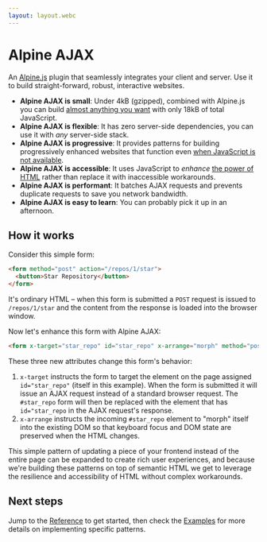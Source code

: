 ```yaml
---
layout: layout.webc
---
```


# Alpine AJAX

An [Alpine.js](https://alpinejs.dev) plugin that seamlessly integrates your client and server. Use it to build straight-forward, robust, interactive websites.

- **Alpine AJAX is small**: Under 4kB (gzipped), combined with Alpine.js you can build [almost anything you want](/examples) with only 18kB of total JavaScript.
- **Alpine AJAX is flexible**: It has zero server-side dependencies, you can use it with _any_ server-side stack.
- **Alpine AJAX is progressive**: It provides patterns for building progressively enhanced websites that function even [when JavaScript is not available](https://www.kryogenix.org/code/browser/everyonehasjs.html).
- **Alpine AJAX is accessible**: It uses JavaScript to _enhance_ [the power of HTML](https://developer.mozilla.org/en-US/docs/Learn/Accessibility/HTML) rather than replace it with inaccessible workarounds.
- **Alpine AJAX is performant**: It batches AJAX requests and prevents duplicate requests to save you network bandwidth.
- **Alpine AJAX is easy to learn**: You can probably pick it up in an afternoon.

## How it works

Consider this simple form:

```html
<form method="post" action="/repos/1/star">
  <button>Star Repository</button>
</form>
```

It's ordinary HTML – when this form is submitted a `POST` request is issued to `/repos/1/star` and the content from the response is loaded into the browser window.

Now let's enhance this form with Alpine AJAX:

```html
<form x-target="star_repo" id="star_repo" x-arrange="morph" method="post" action="/repos/1/star">
```
These three new attributes change this form's behavior:

1. `x-target` instructs the form to target the element on the page assigned `id="star_repo"` (itself in this example). When the form is submitted it will issue an AJAX request instead of a standard browser request. The `#star_repo` form will then be replaced with the element that has `id="star_repo` in the AJAX request's response.
3. `x-arrange` instructs the incoming `#star_repo` element to "morph" itself into the existing DOM so that keyboard focus and DOM state are preserved when the HTML changes.

This simple pattern of updating a piece of your frontend instead of the entire page can be expanded to create rich user experiences, and because we're building these patterns on top of semantic HTML we get to leverage the resilience and accessibility of HTML without complex workarounds.

## Next steps

Jump to the [Reference](/reference) to get started, then check the [Examples](/examples) for more details on implementing specific patterns.

